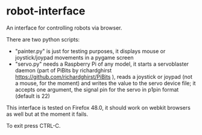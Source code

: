 # robot-interface

An interface for controlling robots via browser.

There are two python scripts:

- "painter.py" is just for testing purposes, it displays mouse or joystick/joypad movements in a pygame screen
- "servo.py" needs a Raspberry Pi of any model, it starts a servoblaster daemon (part of PiBits by richardghirst https://github.com/richardghirst/PiBits ), reads a joystick or joypad (not a mouse, for the moment) and writes the value to the servo device file; it accepts one argument, the signal pin for the servo in p1pin format (default is 22)

This interface is tested on Firefox 48.0, it should work on webkit browsers as well but at the moment it fails.

To exit press CTRL-C.

